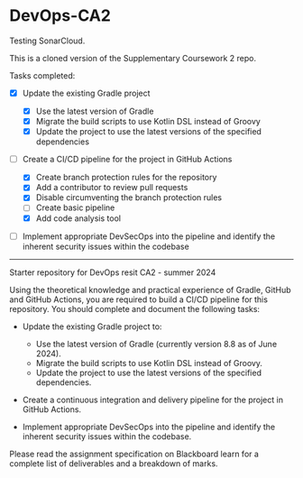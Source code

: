 # DevOps-CA2

Testing SonarCloud.

This is a cloned version of the Supplementary Coursework 2 repo.

Tasks completed:

- [x] Update the existing Gradle project
    - [x] Use the latest version of Gradle
    - [x] Migrate the build scripts to use Kotlin DSL instead of Groovy
    - [x] Update the project to use the latest versions of the specified dependencies
- [ ] Create a CI/CD pipeline for the project in GitHub Actions
    - [x] Create branch protection rules for the repository
    - [x] Add a contributor to review pull requests
    - [x] Disable circumventing the branch protection rules
    - [ ] Create basic pipeline
    - [x] Add code analysis tool
- [ ] Implement appropriate DevSecOps into the pipeline and identify the inherent security issues within the codebase


---

Starter repository for DevOps resit CA2 - summer 2024

Using the theoretical knowledge and practical experience of Gradle, GitHub and GitHub Actions, you are required to build a CI/CD pipeline for this repository. You should complete and document the following tasks:  

* Update the existing Gradle project to:  
  * Use the latest version of Gradle (currently version 8.8 as of June 2024).
  * Migrate the build scripts to use Kotlin DSL instead of Groovy.  
  * Update the project to use the latest versions of the specified dependencies.

* Create a continuous integration and delivery pipeline for the project in GitHub Actions.  
* Implement appropriate DevSecOps into the pipeline and identify the inherent security issues within the codebase.

Please read the  assignment specification on Blackboard learn for a complete list of deliverables and a breakdown of marks.  
